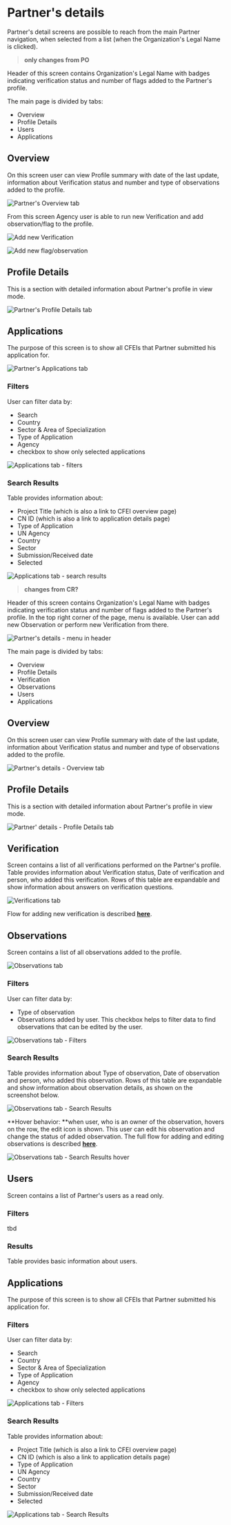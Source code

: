 # Partner's details

Partner's detail screens are possible to reach from the main Partner navigation, when selected from a list \(when the Organization's Legal Name is clicked\). 

> **only changes from PO**

Header of this screen contains Organization's Legal Name with badges indicating verification status and number of flags added to the Partner's profile.

The main page is divided by tabs:

* Overview
* Profile Details
* Users
* Applications

## Overview

On this screen user can view Profile summary with date of the last update, information about Verification status and number and type of observations added to the profile.

![Partner&apos;s Overview tab](../.gitbook/assets/screen-shot-2018-04-16-at-11.21.21.png)

From this screen Agency user is able to run new Verification and add observation/flag to the profile.



![Add new Verification](../.gitbook/assets/screen-shot-2018-04-16-at-11.42.04.png)

![Add new flag/observation](../.gitbook/assets/screen-shot-2018-04-16-at-11.32.23.png)

## Profile Details

This is a section with detailed information about Partner's profile in view mode.

![Partner&apos;s Profile Details tab](../.gitbook/assets/screen-shot-2018-04-16-at-11.21.40.png)

## Applications

The purpose of this screen is to show all CFEIs that Partner submitted his application for.

![Partner&apos;s Applications tab](../.gitbook/assets/screen-shot-2018-04-16-at-11.21.48.png)

### Filters

User can filter data by:

* Search
* Country
* Sector & Area of Specialization
* Type of Application
* Agency
* checkbox to show only selected applications



![Applications tab - filters](../.gitbook/assets/screen-shot-2018-04-16-at-11.27.50%20%281%29.png)

### Search Results

Table provides information about:

* Project Title \(which is also a link to CFEI overview page\)
* CN ID \(which is also a link to application details page\)
* Type of Application
* UN Agency
* Country
* Sector
* Submission/Received date
* Selected

![Applications tab - search results](../.gitbook/assets/screen-shot-2018-04-16-at-11.28.00.png)





> **changes from CR?**

Header of this screen contains Organization's Legal Name with badges indicating verification status and number of flags added to the Partner's profile. In the top right corner of the page, menu is available. User can add new Observation or perform new Verification from there.



![Partner&apos;s details - menu in header](../.gitbook/assets/screen-shot-2018-04-16-at-11.44.48%20%281%29.png)

The main page is divided by tabs:

* Overview
* Profile Details
* Verification
* Observations
* Users
* Applications

## Overview

On this screen user can view Profile summary with date of the last update, information about Verification status and number and type of observations added to the profile.



![Partner&apos;s details - Overview tab](../.gitbook/assets/screen-shot-2018-04-16-at-11.44.41.png)

## Profile Details

This is a section with detailed information about Partner's profile in view mode.

![Partner&apos; details - Profile Details tab](../.gitbook/assets/screen-shot-2018-04-16-at-11.21.40%20%281%29.png)

## Verification

Screen contains a list of all verifications performed on the Partner's profile. Table provides information about Verification status, Date of verification and person, who added this verification. Rows of this table are expandable and show information about answers on verification questions.

![Verifications tab](../.gitbook/assets/screen-shot-2018-04-16-at-11.46.58%20%281%29.png)

Flow for adding new verification is described [**here**](https://unicef.gitbook.io/unpp/agencies/partner-verification).

## Observations

Screen contains a list of all observations added to the profile. 

![Observations tab](../.gitbook/assets/screen-shot-2018-04-16-at-11.47.47.png)

### Filters

User can filter data by:

* Type of observation
* Observations added by user. This checkbox helps to filter data to find observations that can be edited by the user.



![Observations tab - Filters](../.gitbook/assets/screen-shot-2018-04-16-at-11.48.13.png)

### Search Results

Table provides information about Type of observation, Date of observation and person, who added this observation. Rows of this table are expandable and show information about observation details, as shown on the screenshot below.

![Observations tab - Search Results](../.gitbook/assets/screen-shot-2018-04-16-at-11.48.19.png)

**Hover behavior: **when user, who is an owner of the observation, hovers on the row, the edit icon is shown. This user can edit his observation and change the status of added observation. The full flow for adding and editing observations is described [**here**](https://unicef.gitbook.io/unpp/agencies/flagging-a-partner).

![Observations tab - Search Results hover](../.gitbook/assets/screen-shot-2018-04-16-at-11.49.24.png)

## Users

Screen contains a list of Partner's users as a read only. 

### Filters

tbd

### Results

Table provides basic information about users.

## Applications

The purpose of this screen is to show all CFEIs that Partner submitted his application for.

### Filters

User can filter data by:

* Search
* Country
* Sector & Area of Specialization
* Type of Application
* Agency
* checkbox to show only selected applications



![Applications tab - Filters](../.gitbook/assets/screen-shot-2018-04-16-at-11.27.50.png)

### Search Results

Table provides information about:

* Project Title \(which is also a link to CFEI overview page\)
* CN ID \(which is also a link to application details page\)
* Type of Application
* UN Agency
* Country
* Sector
* Submission/Received date
* Selected

![Applications tab - Search Results](../.gitbook/assets/screen-shot-2018-04-16-at-11.28.00%20%281%29.png)

